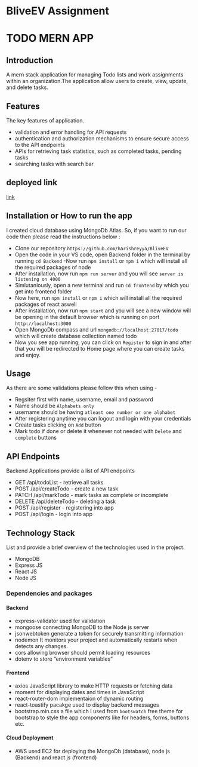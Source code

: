 # BliveEV Assignment
# TODO MERN APP

## Introduction
A mern stack application for managing Todo lists and work assignments within an organization.The application allow users to create, view, update, and delete tasks.

## Features
The key features of application.

- validation and error handling for API requests
- authentication and authorization mechanisms to ensure secure access to the API endpoints
- APIs for retrieving task statistics, such as completed tasks, pending tasks
- searching tasks with search bar

## deployed link
[link](http://65.0.169.168:3000/)

## Installation or How to run the app
I created cloud database using MongoDb Atlas. So, if you want to run our code then please read the instructions below :
- Clone our repository `https://github.com/harishreyya/BliveEV`
- Open the code in your VS code, open Backend folder in the terminal by running `cd Backend`
-Now run `npm install` or `npm i` which will install all the required packages of node
- After installation, now run `npm run server` and  you will see `server is listening on 4000` 
- Simlutaniously, open a new terminal and run `cd frontend` by which you get into frontend folder
- Now here, run `npm install` or `npm i` which will install all the required packages of react aswell
- After installation, now run `npm start` and  you will see a new window will be opening in the default browser which is running on port `http://localhost:3000`
- Open MongoDb compass and url `mongodb://localhost:27017/todo` which will create database collection named todo
- Now you see app running, you can click on `Register` to sign in and after that you will be redirected to Home page where you can create tasks and enjoy.


## Usage
As there are some validations please follow this when using -
 - Regsiter first with name, username, email and password
 - Name should be `Alphabets only`
 - username should be having `atleast one number or one alphabet`
 - After registering anytime you can logout and login with your credentials
 - Create tasks clicking on `Add` button
 - Mark todo if done or delete it whenever not needed with `Delete` and `complete` buttons



## API Endpoints
Backend Applications provide a list of API endpoints
- GET /api/todoList - retrieve all tasks
- POST /api/createTodo - create a new task
- PATCH /api/markTodo - mark tasks as complete or incomplete
- DELETE /api/deleteTodo - deleting a task
- POST /api/register - registering into app
- POST /api/login - login into app

## Technology Stack
List and provide a brief overview of the technologies used in the project.

- MongoDB
- Express JS
- React JS
- Node JS
 
 ### Dependencies and packages

#### Backend
- express-validator
  used for validation
- mongoose
  connecting MongoDB to the Node js server
- jsonwebtoken
  generate a token for securely transmitting information
- nodemon
  It monitors your project and automatically restarts when detects any changes.
- cors
  allowing browser should permit loading resources
- dotenv
  to store “environment variables”

#### Frontend
- axios
  JavaScript library to make HTTP requests or fetching data
- moment 
  for displaying dates and times in JavaScript
- react-router-dom
  implementaion of dynamic routing 
- react-toastify
  pacakge used to display backend messages
- bootstrap.min.css
  a file which I used from `bootswatch` free theme for bootstrap to style the app components like for headers, forms, buttons etc.

#### Cloud Deployment

- AWS 
used EC2 for deploying the MongoDb (database), node js (Backend) and react js (frontend)
